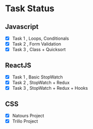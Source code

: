 # Task Status

## Javascript

- [x] Task 1 , Loops, Conditionals
- [x] Task 2 , Form Validation
- [x] Task 3 , Class + Quicksort 

## ReactJS
- [x] Task 1 , Basic StopWatch
- [x] Task 2 , StopWatch + Redux
- [x] Task 3 , StopWatch + Redux + Hooks

## CSS
- [x] Natours Project
- [x] Trillo Project
